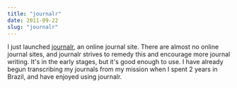 ```yaml
---
title: "journalr"
date: 2011-09-22
slug: "journalr"
---
```


I just launched [journalr](http://journalr.org), an online journal site. There are almost no online journal sites, and journalr strives to remedy this and encourage more journal writing. It's in the early stages, but it's good enough to use. I have already begun transcribing my journals from my mission when I spent 2 years in Brazil, and have enjoyed using journalr.
